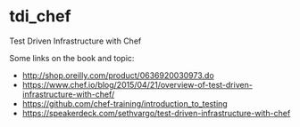 # tdi_chef
Test Driven Infrastructure with Chef

Some links on the book and topic:

- http://shop.oreilly.com/product/0636920030973.do
- https://www.chef.io/blog/2015/04/21/overview-of-test-driven-infrastructure-with-chef/
- https://github.com/chef-training/introduction_to_testing
- https://speakerdeck.com/sethvargo/test-driven-infrastructure-with-chef
